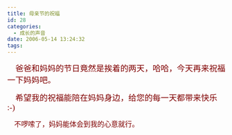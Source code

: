 ```yaml
---
title: 母亲节的祝福
id: 28
categories:
  - 成长的声音
date: 2006-05-14 13:24:32
tags:
---
```


<div id="msgcns!DA984E57EDE76A7C!489" class="bvMsg">
<div>

<span style="color: #800000;"><span style="font-size: medium;"><span style="font-size: 14pt; font-family: 宋体;">    爸爸和妈妈的节日竟然是挨着的两天，哈哈，今天再来祝福一下妈妈吧。</span></span></span>

<span style="color: #800000;"><span style="font-size: medium;"><span style="font-size: 14pt; font-family: 宋体;">    希望我的祝福能陪在妈妈身边，给您的每一天都带来快乐</span><span style="font-size: 14pt;" lang="EN-US"><span style="font-family: 'Times New Roman';">  :-) </span></span></span></span>

<span style="font-size: 14pt; font-family: 宋体;"><span style="color: #800000; font-size: medium;">    不啰嗦了，妈妈能体会到我的心意就行。</span></span>

</div>
</div>